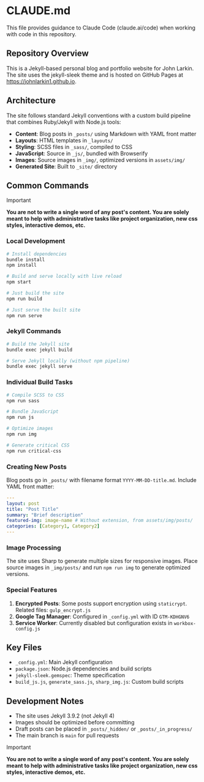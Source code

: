 # CLAUDE.md

This file provides guidance to Claude Code (claude.ai/code) when working with code in this repository.

## Repository Overview

This is a Jekyll-based personal blog and portfolio website for John Larkin. The site uses the jekyll-sleek theme and is hosted on GitHub Pages at https://johnlarkin1.github.io.

## Architecture

The site follows standard Jekyll conventions with a custom build pipeline that combines Ruby/Jekyll with Node.js tools:

- **Content**: Blog posts in `_posts/` using Markdown with YAML front matter
- **Layouts**: HTML templates in `_layouts/`
- **Styling**: SCSS files in `_sass/`, compiled to CSS
- **JavaScript**: Source in `_js/`, bundled with Browserify
- **Images**: Source images in `_img/`, optimized versions in `assets/img/`
- **Generated Site**: Built to `_site/` directory

## Common Commands

> [!IMPORTANT]  
> **You are not to write a single word of any post's content. You are solely meant to help with administrative tasks like project organization, new css styles, interactive demos, etc.**

### Local Development

```bash
# Install dependencies
bundle install
npm install

# Build and serve locally with live reload
npm start

# Just build the site
npm run build

# Just serve the built site
npm run serve
```

### Jekyll Commands

```bash
# Build the Jekyll site
bundle exec jekyll build

# Serve Jekyll locally (without npm pipeline)
bundle exec jekyll serve
```

### Individual Build Tasks

```bash
# Compile SCSS to CSS
npm run sass

# Bundle JavaScript
npm run js

# Optimize images
npm run img

# Generate critical CSS
npm run critical-css
```

### Creating New Posts

Blog posts go in `_posts/` with filename format `YYYY-MM-DD-title.md`. Include YAML front matter:

```yaml
---
layout: post
title: "Post Title"
summary: "Brief description"
featured-img: image-name # Without extension, from assets/img/posts/
categories: [Category1, Category2]
---
```

### Image Processing

The site uses Sharp to generate multiple sizes for responsive images. Place source images in `_img/posts/` and run `npm run img` to generate optimized versions.

### Special Features

1. **Encrypted Posts**: Some posts support encryption using `staticrypt`. Related files: `gulp_encrypt.js`
2. **Google Tag Manager**: Configured in `_config.yml` with ID `GTM-KDHGNV6`
3. **Service Worker**: Currently disabled but configuration exists in `workbox-config.js`

## Key Files

- `_config.yml`: Main Jekyll configuration
- `package.json`: Node.js dependencies and build scripts
- `jekyll-sleek.gemspec`: Theme specification
- `build_js.js`, `generate_sass.js`, `sharp_img.js`: Custom build scripts

## Development Notes

- The site uses Jekyll 3.9.2 (not Jekyll 4)
- Images should be optimized before committing
- Draft posts can be placed in `_posts/_hidden/` or `_posts/_in_progress/`
- The main branch is `main` for pull requests

> [!IMPORTANT]  
> **You are not to write a single word of any post's content. You are solely meant to help with administrative tasks like project organization, new css styles, interactive demos, etc.**
